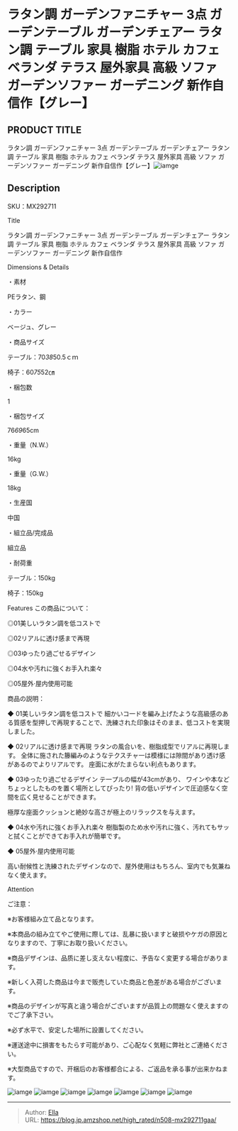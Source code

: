 # ラタン調 ガーデンファニチャー 3点 ガーデンテーブル ガーデンチェアー ラタン調 テーブル 家具 樹脂 ホテル カフェ ベランダ テラス 屋外家具 高級 ソファ ガーデンソファー ガーデニング 新作自信作【グレー】


## PRODUCT TITLE 

ラタン調 ガーデンファニチャー 3点 ガーデンテーブル ガーデンチェアー ラタン調 テーブル 家具 樹脂 ホテル カフェ ベランダ テラス 屋外家具 高級 ソファ ガーデンソファー ガーデニング 新作自信作【グレー】![iamge](https://b2bfiles1.gigab2b.cn/image/wkseller/304/20220607_f956f72c278763c93f8ff893433820a8.jpg)

## Description

SKU：MX292711

Title

ラタン調 ガーデンファニチャー 3点 ガーデンテーブル ガーデンチェアー ラタン調 テーブル 家具 樹脂 ホテル カフェ ベランダ テラス 屋外家具 高級 ソファ ガーデンソファー ガーデニング 新作自信作

Dimensions &amp; Details



・素材

PEラタン、鋼

・カラー

ベージュ、グレー

・商品サイズ

テーブル：70*38*50.5ｃｍ

椅子：60*75*52㎝

・梱包数

1

・梱包サイズ

76*69*65cm

・重量（N.W.）

16kg

・重量（G.W.）

18kg

・生産国

中国

・組立品/完成品

組立品

・耐荷重

テーブル：150kg

椅子：150kg





Features
この商品について：

◎01美しいラタン調を低コストで

◎02リアルに透け感まで再現

◎03ゆったり過ごせるデザイン

◎04水や汚れに強くお手入れ楽々

◎05屋外·屋内使用可能



商品の説明：

◆ 01美しいラタン調を低コストで
細かいコ一ドを編み上げたような高級感のある質感を型押しで再現することで、洗練された印象はそのまま、低コストを実現しました。



◆ 02リアルに透け感まで再現
ラタンの風合いを、樹脂成型でリアルに再現します。
全体に施された籐編みのようなテクスチャ一は模様には隙間があり透け感があるのでよりリアルです。
座面に水がたまらない利点もあります。



◆ 03ゆったり過ごせるデザイン
テ一プルの幅が43cmがあり、 ワインや本などちょっとしたものを置く場所としてぴったり!
背の低いデザインで圧迫感なく空間を広く見せることができます。

極厚な座面クッションと絶妙な高さが極上のリラックスを与えます。



◆ 04水や汚れに強くお手入れ楽々
樹脂製のため水や汚れに強く、汚れてもサッと拭くことができてお手入れが簡単です。



◆ 05屋外·屋内使用可能

高い耐候性と洗練されたデザインなので、屋外使用はもちろん、室内でも気兼ねなく使えます。



Attention

ご注意：

※お客様組み立て品となります。

※本商品の組み立てやご使用に際しては、乱暴に扱いますと破损やケガの原因となりますので、丁寧にお取り扱いください。

※商品デザインは、品质に差し支えない程度に、予告なく変更する場合があります。

※新しく入荷した商品は今まで贩売していた商品と色差がある場合がございます。

※商品のデザインが写真と違う場合がございますが品質上の問題なく使えますのでご了承下さい。

※必ず水平で、安定した場所に設置してください。

※運送途中に損害をもたらす可能があり、ご心配なく気軽に弊社とご連絡ください。

※大型商品ですので、开梱后のお客様都合による、ご返品を承る事が出来かねます。









![iamge](https://b2bfiles1.gigab2b.cn/image/wkseller/304/20220607_fece266b0c12b5c21132167263a865f5.jpg)
![iamge](https://b2bfiles1.gigab2b.cn/image/wkseller/304/20220607_ad7945dfacb16955be19d1d5ad67a781.jpg)
![iamge](https://b2bfiles1.gigab2b.cn/image/wkseller/304/20220607_9baf99f98b6fc0f77cdea10db94031cd.jpg)
![iamge](https://b2bfiles1.gigab2b.cn/image/wkseller/304/20220607_c99eb5bc8006e31fc9a1a5e5f0c30e17.jpg)
![iamge](https://b2bfiles1.gigab2b.cn/image/wkseller/304/20220607_677f9464cdfd89322cff1b72907d6602.jpg)
![iamge](https://b2bfiles1.gigab2b.cn/image/wkseller/304/20220607_796bff1fac8bf4dc03cc91d36d571e27.jpg)
![iamge](https://b2bfiles1.gigab2b.cn/image/wkseller/304/20220607_860ad063e1bf526f20c49ec123f8a940.jpg)


---

> Author: [Ella](https://blog.jp.amzshop.net/)  
> URL: https://blog.jp.amzshop.net/high_rated/n508-mx292711gaa/  

